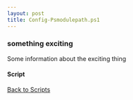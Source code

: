 ```yaml
---
layout: post
title: Config-Psmodulepath.ps1
---
```


### something exciting

Some information about the exciting thing

#### Script

<script src="https://gist-it.appspot.com/github.com/BanterBoy/scripts-blog/blob/master/PowerShell/scripts/Config-Psmodulepath.ps1"></script>

<a href="/menu/_pages/scripts.html">Back to Scripts</a>
